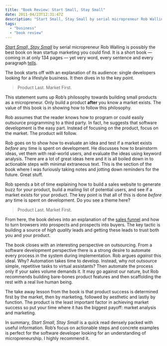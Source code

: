 ```yaml
---
title: "Book Review: Start Small, Stay Small"
date: 2011-04/23T12:31:47Z
description: "Start Small, Stay Small by serial micropreneur Rob Walling is possibly the best book on lean startup marketing you could find. It is a short book — coming in at only 134 pages — yet very word, every sentence and every paragraph tells."
tags:
  - "business"
  - "book review"
---
```


*[Start Small, Stay Small][1]* by serial micropreneur Rob Walling is possibly the best book on lean startup marketing you could find. It is a short book — coming in at only 134 pages — yet very word, every sentence and every paragraph [tells][2].

 [1]: http://www.startupbook.net
 [2]: http://www.bartleby.com/141/

The book starts off with an explanation of its audience: single developers looking for a lifestyle business. It then dives in to the key point.

> Product Last. Market First.

This statement sums up Rob’s philosophy towards building small products as a micropreneur. Only build a product **after** you know a market exists. The value of this book is in showing how to follow this philosophy.

Rob assumes that the reader knows how to program or could easily outsource programming to a third party. In fact, he suggests that software development is the easy part. Instead of focusing on the product, focus on the market. The product will follow.

Rob goes on to show how to evaluate an idea and test if a market exists *before* any time is spent on development. He discusses how to brainstorm ideas, vet them with real-world users, and evaluate the ideas using keyword analysis. There are a lot of great ideas here and it is all boiled down in to actionable steps with minimal extraneous text. This is the section of the book where I was furiously taking notes and jotting down reminders for the future. Great stuff.

Rob spends a bit of time explaining how to build a sales website to generate buzz for your product, build a mailing list of potential users, and see if a market exists for your product. The key point is that all of this is done *before* any time is spent on development. Do you see a theme here?

> Product Last. Market First.

From here, the book delves into an explanation of the [sales funnel][3] and how to turn browsers into prospects and prospects into buyers. The key tactic is building a source of *high quality* leads and getting these leads to trust both you and your product.

 [3]: http://www.mindtools.com/pages/article/newLDR_94.htm

The book closes with an interesting perspective on outsourcing. From a software development perspective there is a strong desire to automate every process in the system during implementation. Rob argues *against* this ideal. Why? Automation takes time to develop. Instead, why not outsource simple, repetitive tasks to virtual assistants? Then automate the process only if your sales volume demands it. It may go against our nature, but Rob recommends building bare-bones product features and then scaffolding the rest with a real live human being.

The take away lesson from the book is that product success is determined first by the market, then by marketing, followed by aesthetic and lastly by function. The product is the least important factor in achieving market success so put your time where it has the biggest payoff: market analysis and marketing.

In summary, *Start Small, Stay Small* is a quick read densely packed with useful information. Rob’s focus on actionable steps and concrete examples is perfect for the software developer looking for an understanding of micropreneurship. I highly recommend it.
